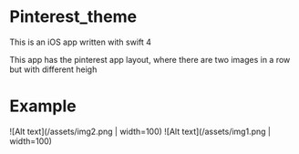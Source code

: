 # Pinterest_theme

This is an iOS app written with swift 4

This app has the pinterest app layout, where there are two images in a row but with different heigh


# Example

![Alt text](/assets/img2.png | width=100)
![Alt text](/assets/img1.png | width=100)
